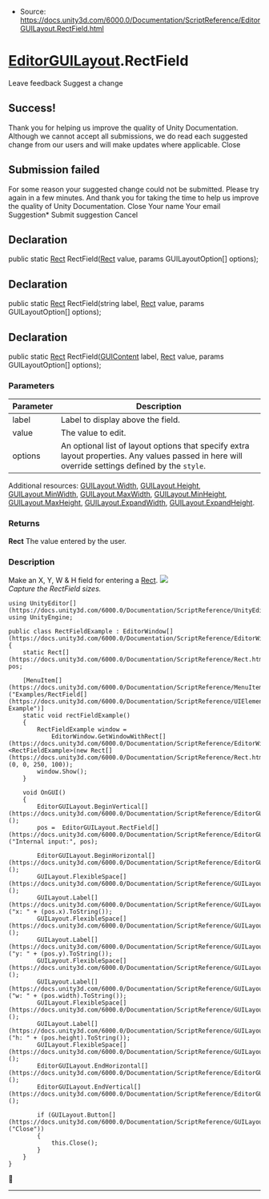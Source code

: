 * Source: https://docs.unity3d.com/6000.0/Documentation/ScriptReference/EditorGUILayout.RectField.html

#  [EditorGUILayout](https://docs.unity3d.com/6000.0/Documentation/ScriptReference/EditorGUILayout.html).RectField
Leave feedback
Suggest a change
## Success!
Thank you for helping us improve the quality of Unity Documentation. Although we cannot accept all submissions, we do read each suggested change from our users and will make updates where applicable.
Close
## Submission failed
For some reason your suggested change could not be submitted. Please <a>try again</a> in a few minutes. And thank you for taking the time to help us improve the quality of Unity Documentation.
Close
Your name Your email Suggestion* Submit suggestion
Cancel
## Declaration
public static [Rect](https://docs.unity3d.com/6000.0/Documentation/ScriptReference/Rect.html) RectField([Rect](https://docs.unity3d.com/6000.0/Documentation/ScriptReference/Rect.html) value, params GUILayoutOption[] options); 
## Declaration
public static [Rect](https://docs.unity3d.com/6000.0/Documentation/ScriptReference/Rect.html) RectField(string label, [Rect](https://docs.unity3d.com/6000.0/Documentation/ScriptReference/Rect.html) value, params GUILayoutOption[] options); 
## Declaration
public static [Rect](https://docs.unity3d.com/6000.0/Documentation/ScriptReference/Rect.html) RectField([GUIContent](https://docs.unity3d.com/6000.0/Documentation/ScriptReference/GUIContent.html) label, [Rect](https://docs.unity3d.com/6000.0/Documentation/ScriptReference/Rect.html) value, params GUILayoutOption[] options); 
### Parameters
Parameter | Description  
---|---  
label | Label to display above the field.  
value | The value to edit.  
options | An optional list of layout options that specify extra layout properties. Any values passed in here will override settings defined by the `style`.  
Additional resources: [GUILayout.Width](https://docs.unity3d.com/6000.0/Documentation/ScriptReference/GUILayout.Width.html), [GUILayout.Height](https://docs.unity3d.com/6000.0/Documentation/ScriptReference/GUILayout.Height.html), [GUILayout.MinWidth](https://docs.unity3d.com/6000.0/Documentation/ScriptReference/GUILayout.MinWidth.html), [GUILayout.MaxWidth](https://docs.unity3d.com/6000.0/Documentation/ScriptReference/GUILayout.MaxWidth.html), [GUILayout.MinHeight](https://docs.unity3d.com/6000.0/Documentation/ScriptReference/GUILayout.MinHeight.html), [GUILayout.MaxHeight](https://docs.unity3d.com/6000.0/Documentation/ScriptReference/GUILayout.MaxHeight.html), [GUILayout.ExpandWidth](https://docs.unity3d.com/6000.0/Documentation/ScriptReference/GUILayout.ExpandWidth.html), [GUILayout.ExpandHeight](https://docs.unity3d.com/6000.0/Documentation/ScriptReference/GUILayout.ExpandHeight.html).  
### Returns
**Rect** The value entered by the user. 
### Description
Make an X, Y, W & H field for entering a [Rect](https://docs.unity3d.com/6000.0/Documentation/ScriptReference/Rect.html).
![](https://docs.unity3d.com/6000.0/Documentation/StaticFiles/ScriptRefImages/MoveResizeSelectedWindow2.png)  
_Capture the RectField sizes._
```
using UnityEditor[](https://docs.unity3d.com/6000.0/Documentation/ScriptReference/UnityEditor.html);
using UnityEngine;  
  
public class RectFieldExample : EditorWindow[](https://docs.unity3d.com/6000.0/Documentation/ScriptReference/EditorWindow.html)
{
    static Rect[](https://docs.unity3d.com/6000.0/Documentation/ScriptReference/Rect.html) pos;  
  
    [MenuItem[](https://docs.unity3d.com/6000.0/Documentation/ScriptReference/MenuItem.html)("Examples/RectField[](https://docs.unity3d.com/6000.0/Documentation/ScriptReference/UIElements.RectField.html) Example")]
    static void rectFieldExample()
    {
        RectFieldExample window =
            EditorWindow.GetWindowWithRect[](https://docs.unity3d.com/6000.0/Documentation/ScriptReference/EditorWindow.GetWindowWithRect.html)<RectFieldExample>(new Rect[](https://docs.unity3d.com/6000.0/Documentation/ScriptReference/Rect.html)(0, 0, 250, 100));
        window.Show();
    }  
  
    void OnGUI()
    {
        EditorGUILayout.BeginVertical[](https://docs.unity3d.com/6000.0/Documentation/ScriptReference/EditorGUILayout.BeginVertical.html)();
        pos =  EditorGUILayout.RectField[](https://docs.unity3d.com/6000.0/Documentation/ScriptReference/EditorGUILayout.RectField.html)("Internal input:", pos);  
  
        EditorGUILayout.BeginHorizontal[](https://docs.unity3d.com/6000.0/Documentation/ScriptReference/EditorGUILayout.BeginHorizontal.html)();
        GUILayout.FlexibleSpace[](https://docs.unity3d.com/6000.0/Documentation/ScriptReference/GUILayout.FlexibleSpace.html)();
        GUILayout.Label[](https://docs.unity3d.com/6000.0/Documentation/ScriptReference/GUILayout.Label.html)("x: " + (pos.x).ToString());
        GUILayout.FlexibleSpace[](https://docs.unity3d.com/6000.0/Documentation/ScriptReference/GUILayout.FlexibleSpace.html)();
        GUILayout.Label[](https://docs.unity3d.com/6000.0/Documentation/ScriptReference/GUILayout.Label.html)("y: " + (pos.y).ToString());
        GUILayout.FlexibleSpace[](https://docs.unity3d.com/6000.0/Documentation/ScriptReference/GUILayout.FlexibleSpace.html)();
        GUILayout.Label[](https://docs.unity3d.com/6000.0/Documentation/ScriptReference/GUILayout.Label.html)("w: " + (pos.width).ToString());
        GUILayout.FlexibleSpace[](https://docs.unity3d.com/6000.0/Documentation/ScriptReference/GUILayout.FlexibleSpace.html)();
        GUILayout.Label[](https://docs.unity3d.com/6000.0/Documentation/ScriptReference/GUILayout.Label.html)("h: " + (pos.height).ToString());
        GUILayout.FlexibleSpace[](https://docs.unity3d.com/6000.0/Documentation/ScriptReference/GUILayout.FlexibleSpace.html)();
        EditorGUILayout.EndHorizontal[](https://docs.unity3d.com/6000.0/Documentation/ScriptReference/EditorGUILayout.EndHorizontal.html)();
        EditorGUILayout.EndVertical[](https://docs.unity3d.com/6000.0/Documentation/ScriptReference/EditorGUILayout.EndVertical.html)();  
  
        if (GUILayout.Button[](https://docs.unity3d.com/6000.0/Documentation/ScriptReference/GUILayout.Button.html)("Close"))
        {
            this.Close();
        }
    }
}

```

* * *
